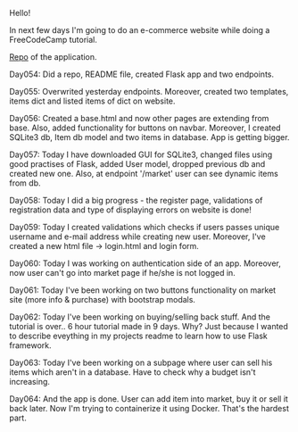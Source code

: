 Hello! 

In next few days I'm going to do an e-commerce website while doing a FreeCodeCamp tutorial.

[Repo](https://github.com/xwojziarnik/FlaskCourseFCC) of the application.

<p>Day054: Did a repo, README file, created Flask app and two endpoints.</p>
<p>Day055: Overwrited yesterday endpoints. Moreover, created two templates, items dict and listed items of dict on website.</p>
<p>Day056: Created a base.html and now other pages are extending from base. Also, added functionality for buttons on navbar. Moreover, I created SQLite3 db, Item db model and two items in database. App is getting bigger.</p>
<p>Day057: Today I have downloaded GUI for SQLite3, changed files using good practises of Flask, added User model, dropped previous db and created new one. Also, at endpoint '/market' user can see dynamic items from db.</p>
<p>Day058: Today I did a big progress - the register page, validations of registration data and type of displaying errors on website is done!</p>
<p>Day059: Today I created validations which checks if users passes unique username and e-mail address while creating new user. Moreover, I've created a new html file -> login.html and login form.</p>
<p>Day060: Today I was working on authentication side of an app. Moreover, now user can't go into market page if he/she is not logged in.</p>
<p>Day061: Today I've been working on two buttons functionality on market site (more info & purchase) with bootstrap modals.</p>
<p>Day062: Today I've been working on buying/selling back stuff. And the tutorial is over.. 6 hour tutorial made in 9 days. Why? Just because I wanted to describe eveything in my projects readme to learn how to use Flask framework.</p>
<p>Day063: Today I've been working on a subpage where user can sell his items which aren't in a database. Have to check why a budget isn't increasing.</p>
<p>Day064: And the app is done. User can add item into market, buy it or sell it back later. Now I'm trying to containerize it using Docker. That's the hardest part.</p>
